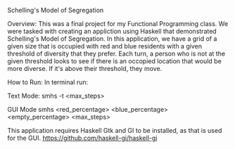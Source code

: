 Schelling's Model of Segregation

Overview:
This was a final project for my Functional Programming class. We were tasked with creating an appliction using Haskell
that demonstrated Schelling's Model of Segregation. In this application, we have a grid of a given size that is occupied
with red and blue residents with a given threshold of diversity that they prefer. Each turn, a person who is not at the
given threshold looks to see if there is an occopied location that would be more diverse. If it's above their threshold, 
they move. 

How to Run:
In terminal run: 

Text Mode:
smhs -t  <grid file> <R> <threshold> <max_steps>

GUI Mode
smhs <grid size> <red_percentage> <blue_percentage> <empty_percentage> <max_steps>

This application requires Haskell Gtk and GI to be installed, as that is used for the GUI.
https://github.com/haskell-gi/haskell-gi
